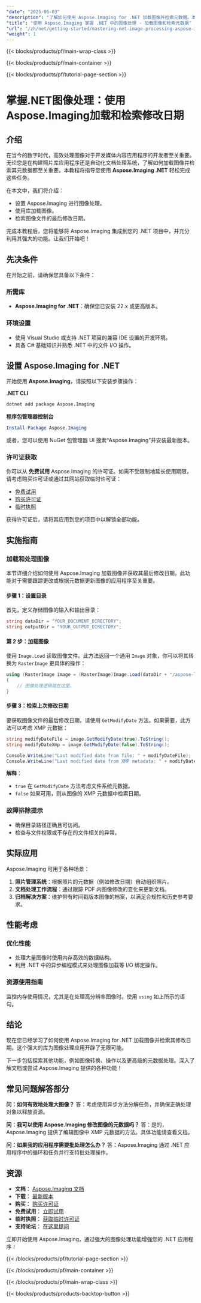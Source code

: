 ```yaml
---
"date": "2025-06-03"
"description": "了解如何使用 Aspose.Imaging for .NET 加载图像并检索元数据。本指南涵盖设置、加载和修改日期检索。"
"title": "使用 Aspose.Imaging 掌握 .NET 中的图像处理 - 加载图像和检索元数据"
"url": "/zh/net/getting-started/mastering-net-image-processing-aspose-imaging/"
"weight": 1
---
```


{{< blocks/products/pf/main-wrap-class >}}

{{< blocks/products/pf/main-container >}}

{{< blocks/products/pf/tutorial-page-section >}}
# 掌握.NET图像处理：使用Aspose.Imaging加载和检索修改日期

## 介绍
在当今的数字时代，高效处理图像对于开发媒体内容应用程序的开发者至关重要。无论您是在构建照片库应用程序还是自动化文档处理系统，了解如何加载图像并检索其元数据都至关重要。本教程将指导您使用 **Aspose.Imaging .NET** 轻松完成这些任务。

在本文中，我们将介绍：
- 设置 Aspose.Imaging 进行图像处理。
- 使用库加载图像。
- 检索图像文件的最后修改日期。

完成本教程后，您将能够将 Aspose.Imaging 集成到您的 .NET 项目中，并充分利用其强大的功能。让我们开始吧！

## 先决条件
在开始之前，请确保您具备以下条件：

### 所需库
- **Aspose.Imaging for .NET**：确保您已安装 22.x 或更高版本。

### 环境设置
- 使用 Visual Studio 或支持 .NET 项目的兼容 IDE 设置的开发环境。
- 具备 C# 基础知识并熟悉 .NET 中的文件 I/O 操作。

## 设置 Aspose.Imaging for .NET
开始使用 **Aspose.Imaging**，请按照以下安装步骤操作：

**.NET CLI**
```bash
dotnet add package Aspose.Imaging
```

**程序包管理器控制台**
```powershell
Install-Package Aspose.Imaging
```

或者，您可以使用 NuGet 包管理器 UI 搜索“Aspose.Imaging”并安装最新版本。

### 许可证获取
你可以从 **免费试用** Aspose.Imaging 的许可证。如需不受限制地延长使用期限，请考虑购买许可证或通过其网站获取临时许可证：
- [免费试用](https://releases.aspose.com/imaging/net/)
- [购买许可证](https://purchase.aspose.com/buy)
- [临时执照](https://purchase.aspose.com/temporary-license/)

获得许可证后，请将其应用到您的项目中以解锁全部功能。

## 实施指南
### 加载和处理图像
本节详细介绍如何使用 Aspose.Imaging 加载图像并获取其最后修改日期。此功能对于需要跟踪更改或根据元数据更新图像的应用程序至关重要。

#### 步骤 1：设置目录
首先，定义存储图像的输入和输出目录：

```csharp
string dataDir = "YOUR_DOCUMENT_DIRECTORY";
string outputDir = "YOUR_OUTPUT_DIRECTORY";
```

#### 第 2 步：加载图像
使用 `Image.Load` 读取图像文件。此方法返回一个通用 `Image` 对象，你可以将其转换为 `RasterImage` 更具体的操作：

```csharp
using (RasterImage image = (RasterImage)Image.Load(dataDir + "/aspose-logo.jpg"))
{
    // 图像处理逻辑就在这里。
}
```

#### 步骤 3：检索上次修改日期
要获取图像文件的最后修改日期，请使用 `GetModifyDate` 方法。如果需要，此方法可以考虑 XMP 元数据：

```csharp
string modifyDateFile = image.GetModifyDate(true).ToString();
string modifyDateXmp = image.GetModifyDate(false).ToString();

Console.WriteLine("Last modified date from file: " + modifyDateFile);
Console.WriteLine("Last modified date from XMP metadata: " + modifyDateXmp);
```

**解释**： 
- `true` 在 `GetModifyDate` 方法考虑文件系统元数据。
- `false` 如果可用，则从图像的 XMP 元数据中检索日期。

### 故障排除提示
- 确保目录路径正确且可访问。
- 检查与文件权限或不存在的文件相关的异常。

## 实际应用
Aspose.Imaging 可用于各种场景：

1. **照片管理系统**：根据照片的元数据（例如修改日期）自动组织照片。
2. **文档处理工作流程**：通过跟踪 PDF 内图像修改的变化来更新文档。
3. **归档解决方案**：维护带有时间戳版本图像的档案，以满足合规性和历史参考要求。

## 性能考虑
### 优化性能
- 处理大量图像时使用内存高效的数据结构。
- 利用 .NET 中的异步编程模式来处理图像加载等 I/O 绑定操作。

### 资源使用指南
监控内存使用情况，尤其是在处理高分辨率图像时。使用 `using` 如上所示的语句。

## 结论
现在您已经学习了如何使用 Aspose.Imaging for .NET 加载图像并检索其修改日期。这个强大的库为图像处理应用开辟了无限可能。

下一步包括探索其他功能，例如图像转换、操作以及更高级的元数据处理。深入了解文档或尝试 Aspose.Imaging 提供的各种功能！

## 常见问题解答部分
**问：如何有效地处理大图像？**
答：考虑使用异步方法分解任务，并确保正确处理对象以释放资源。

**问：我可以使用 Aspose.Imaging 修改图像的元数据吗？**
答：是的，Aspose.Imaging 提供了编辑图像中 XMP 元数据的方法。具体功能请查看文档。

**问：如果我的应用程序需要批处理怎么办？**
答：Aspose.Imaging 通过 .NET 应用程序中的循环和任务并行支持批处理操作。

## 资源
- **文档**： [Aspose.Imaging 文档](https://reference.aspose.com/imaging/net/)
- **下载**： [最新版本](https://releases.aspose.com/imaging/net/)
- **购买**： [购买许可证](https://purchase.aspose.com/buy)
- **免费试用**： [立即试用](https://releases.aspose.com/imaging/net/)
- **临时执照**： [获取临时许可证](https://purchase.aspose.com/temporary-license/)
- **支持论坛**： [在这里提问](https://forum.aspose.com/c/imaging/10)

立即开始使用 Aspose.Imaging，通过强大的图像处理功能增强您的 .NET 应用程序！

{{< /blocks/products/pf/tutorial-page-section >}}

{{< /blocks/products/pf/main-container >}}

{{< /blocks/products/pf/main-wrap-class >}}

{{< blocks/products/products-backtop-button >}}